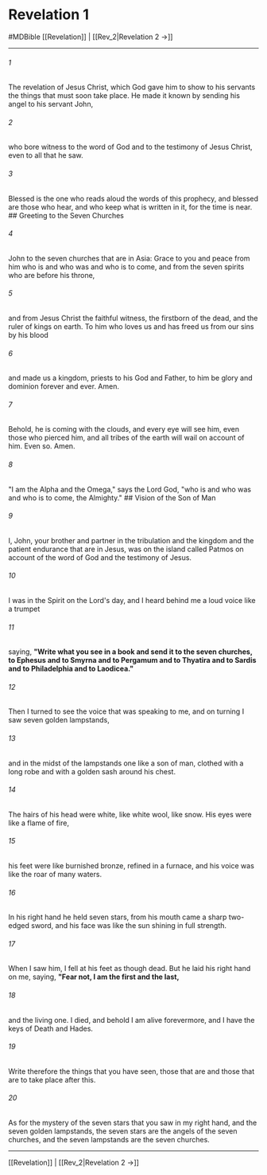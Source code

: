 # Revelation 1
#MDBible
[[Revelation]] | [[Rev_2|Revelation 2 →]]

***

###### 1 

The revelation of Jesus Christ, which God gave him to show to his servants the things that must soon take place. He made it known by sending his angel to his servant John, 

###### 2 

who bore witness to the word of God and to the testimony of Jesus Christ, even to all that he saw. 

###### 3 

Blessed is the one who reads aloud the words of this prophecy, and blessed are those who hear, and who keep what is written in it, for the time is near. ## Greeting to the Seven Churches 

###### 4 

John to the seven churches that are in Asia: Grace to you and peace from him who is and who was and who is to come, and from the seven spirits who are before his throne, 

###### 5 

and from Jesus Christ the faithful witness, the firstborn of the dead, and the ruler of kings on earth. To him who loves us and has freed us from our sins by his blood 

###### 6 

and made us a kingdom, priests to his God and Father, to him be glory and dominion forever and ever. Amen. 

###### 7 

Behold, he is coming with the clouds, and every eye will see him, even those who pierced him, and all tribes of the earth will wail on account of him. Even so. Amen. 

###### 8 

"I am the Alpha and the Omega," says the Lord God, "who is and who was and who is to come, the Almighty." ## Vision of the Son of Man 

###### 9 

I, John, your brother and partner in the tribulation and the kingdom and the patient endurance that are in Jesus, was on the island called Patmos on account of the word of God and the testimony of Jesus. 

###### 10 

I was in the Spirit on the Lord's day, and I heard behind me a loud voice like a trumpet 

###### 11 

saying, **"Write what you see in a book and send it to the seven churches, to Ephesus and to Smyrna and to Pergamum and to Thyatira and to Sardis and to Philadelphia and to Laodicea."** 

###### 12 

Then I turned to see the voice that was speaking to me, and on turning I saw seven golden lampstands, 

###### 13 

and in the midst of the lampstands one like a son of man, clothed with a long robe and with a golden sash around his chest. 

###### 14 

The hairs of his head were white, like white wool, like snow. His eyes were like a flame of fire, 

###### 15 

his feet were like burnished bronze, refined in a furnace, and his voice was like the roar of many waters. 

###### 16 

In his right hand he held seven stars, from his mouth came a sharp two-edged sword, and his face was like the sun shining in full strength. 

###### 17 

When I saw him, I fell at his feet as though dead. But he laid his right hand on me, saying, **"Fear not, I am the first and the last,** 

###### 18 

and the living one. I died, and behold I am alive forevermore, and I have the keys of Death and Hades. 

###### 19 

Write therefore the things that you have seen, those that are and those that are to take place after this. 

###### 20 

As for the mystery of the seven stars that you saw in my right hand, and the seven golden lampstands, the seven stars are the angels of the seven churches, and the seven lampstands are the seven churches. 

***

[[Revelation]] | [[Rev_2|Revelation 2 →]]
